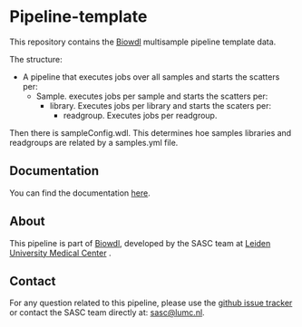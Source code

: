 # Pipeline-template

This repository contains the [Biowdl](https://github.com/biowdl) 
multisample pipeline template data.

The structure:
- A pipeline that executes jobs over all samples and starts the scatters per:
    - Sample. executes jobs per sample and starts the scatters per:
        - library. Executes jobs per library and starts the scaters per:
            - readgroup. Executes jobs per readgroup.

Then there is sampleConfig.wdl. This determines hoe samples libraries and readgroups
are related by a samples.yml file.

## Documentation

You can find the documentation [here](https://biowdl.github.io/).

## About
This pipeline is part of [Biowdl](https://github.com/biowdl),
developed by the SASC team at [Leiden University Medical Center](https://www.lumc.nl/)
. 

## Contact

<!-- Obscure e-mail address for spammers -->
For any question related to this pipeline, please use the
<a href='https://github.com/biowdl/pipeline-template/issues'>github issue tracker</a>
or contact the SASC team directly at: 
<a href='&#109;&#97;&#105;&#108;&#116;&#111;&#58;&#115;&#97;&#115;&#99;&#64;&#108;&#117;&#109;&#99;&#46;&#110;&#108;'>
&#115;&#97;&#115;&#99;&#64;&#108;&#117;&#109;&#99;&#46;&#110;&#108;</a>.
